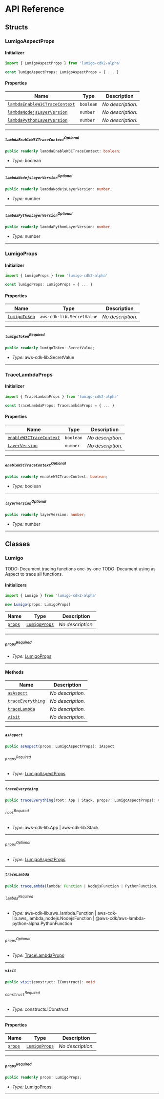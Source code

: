 # API Reference <a name="API Reference" id="api-reference"></a>


## Structs <a name="Structs" id="Structs"></a>

### LumigoAspectProps <a name="LumigoAspectProps" id="lumigo-cdk2-alpha.LumigoAspectProps"></a>

#### Initializer <a name="Initializer" id="lumigo-cdk2-alpha.LumigoAspectProps.Initializer"></a>

```typescript
import { LumigoAspectProps } from 'lumigo-cdk2-alpha'

const lumigoAspectProps: LumigoAspectProps = { ... }
```

#### Properties <a name="Properties" id="Properties"></a>

| **Name** | **Type** | **Description** |
| --- | --- | --- |
| <code><a href="#lumigo-cdk2-alpha.LumigoAspectProps.property.lambdaEnableW3CTraceContext">lambdaEnableW3CTraceContext</a></code> | <code>boolean</code> | *No description.* |
| <code><a href="#lumigo-cdk2-alpha.LumigoAspectProps.property.lambdaNodejsLayerVersion">lambdaNodejsLayerVersion</a></code> | <code>number</code> | *No description.* |
| <code><a href="#lumigo-cdk2-alpha.LumigoAspectProps.property.lambdaPythonLayerVersion">lambdaPythonLayerVersion</a></code> | <code>number</code> | *No description.* |

---

##### `lambdaEnableW3CTraceContext`<sup>Optional</sup> <a name="lambdaEnableW3CTraceContext" id="lumigo-cdk2-alpha.LumigoAspectProps.property.lambdaEnableW3CTraceContext"></a>

```typescript
public readonly lambdaEnableW3CTraceContext: boolean;
```

- *Type:* boolean

---

##### `lambdaNodejsLayerVersion`<sup>Optional</sup> <a name="lambdaNodejsLayerVersion" id="lumigo-cdk2-alpha.LumigoAspectProps.property.lambdaNodejsLayerVersion"></a>

```typescript
public readonly lambdaNodejsLayerVersion: number;
```

- *Type:* number

---

##### `lambdaPythonLayerVersion`<sup>Optional</sup> <a name="lambdaPythonLayerVersion" id="lumigo-cdk2-alpha.LumigoAspectProps.property.lambdaPythonLayerVersion"></a>

```typescript
public readonly lambdaPythonLayerVersion: number;
```

- *Type:* number

---

### LumigoProps <a name="LumigoProps" id="lumigo-cdk2-alpha.LumigoProps"></a>

#### Initializer <a name="Initializer" id="lumigo-cdk2-alpha.LumigoProps.Initializer"></a>

```typescript
import { LumigoProps } from 'lumigo-cdk2-alpha'

const lumigoProps: LumigoProps = { ... }
```

#### Properties <a name="Properties" id="Properties"></a>

| **Name** | **Type** | **Description** |
| --- | --- | --- |
| <code><a href="#lumigo-cdk2-alpha.LumigoProps.property.lumigoToken">lumigoToken</a></code> | <code>aws-cdk-lib.SecretValue</code> | *No description.* |

---

##### `lumigoToken`<sup>Required</sup> <a name="lumigoToken" id="lumigo-cdk2-alpha.LumigoProps.property.lumigoToken"></a>

```typescript
public readonly lumigoToken: SecretValue;
```

- *Type:* aws-cdk-lib.SecretValue

---

### TraceLambdaProps <a name="TraceLambdaProps" id="lumigo-cdk2-alpha.TraceLambdaProps"></a>

#### Initializer <a name="Initializer" id="lumigo-cdk2-alpha.TraceLambdaProps.Initializer"></a>

```typescript
import { TraceLambdaProps } from 'lumigo-cdk2-alpha'

const traceLambdaProps: TraceLambdaProps = { ... }
```

#### Properties <a name="Properties" id="Properties"></a>

| **Name** | **Type** | **Description** |
| --- | --- | --- |
| <code><a href="#lumigo-cdk2-alpha.TraceLambdaProps.property.enableW3CTraceContext">enableW3CTraceContext</a></code> | <code>boolean</code> | *No description.* |
| <code><a href="#lumigo-cdk2-alpha.TraceLambdaProps.property.layerVersion">layerVersion</a></code> | <code>number</code> | *No description.* |

---

##### `enableW3CTraceContext`<sup>Optional</sup> <a name="enableW3CTraceContext" id="lumigo-cdk2-alpha.TraceLambdaProps.property.enableW3CTraceContext"></a>

```typescript
public readonly enableW3CTraceContext: boolean;
```

- *Type:* boolean

---

##### `layerVersion`<sup>Optional</sup> <a name="layerVersion" id="lumigo-cdk2-alpha.TraceLambdaProps.property.layerVersion"></a>

```typescript
public readonly layerVersion: number;
```

- *Type:* number

---

## Classes <a name="Classes" id="Classes"></a>

### Lumigo <a name="Lumigo" id="lumigo-cdk2-alpha.Lumigo"></a>

TODO: Document tracing functions one-by-one TODO: Document using as Aspect to trace all functions.

#### Initializers <a name="Initializers" id="lumigo-cdk2-alpha.Lumigo.Initializer"></a>

```typescript
import { Lumigo } from 'lumigo-cdk2-alpha'

new Lumigo(props: LumigoProps)
```

| **Name** | **Type** | **Description** |
| --- | --- | --- |
| <code><a href="#lumigo-cdk2-alpha.Lumigo.Initializer.parameter.props">props</a></code> | <code><a href="#lumigo-cdk2-alpha.LumigoProps">LumigoProps</a></code> | *No description.* |

---

##### `props`<sup>Required</sup> <a name="props" id="lumigo-cdk2-alpha.Lumigo.Initializer.parameter.props"></a>

- *Type:* <a href="#lumigo-cdk2-alpha.LumigoProps">LumigoProps</a>

---

#### Methods <a name="Methods" id="Methods"></a>

| **Name** | **Description** |
| --- | --- |
| <code><a href="#lumigo-cdk2-alpha.Lumigo.asAspect">asAspect</a></code> | *No description.* |
| <code><a href="#lumigo-cdk2-alpha.Lumigo.traceEverything">traceEverything</a></code> | *No description.* |
| <code><a href="#lumigo-cdk2-alpha.Lumigo.traceLambda">traceLambda</a></code> | *No description.* |
| <code><a href="#lumigo-cdk2-alpha.Lumigo.visit">visit</a></code> | *No description.* |

---

##### `asAspect` <a name="asAspect" id="lumigo-cdk2-alpha.Lumigo.asAspect"></a>

```typescript
public asAspect(props: LumigoAspectProps): IAspect
```

###### `props`<sup>Required</sup> <a name="props" id="lumigo-cdk2-alpha.Lumigo.asAspect.parameter.props"></a>

- *Type:* <a href="#lumigo-cdk2-alpha.LumigoAspectProps">LumigoAspectProps</a>

---

##### `traceEverything` <a name="traceEverything" id="lumigo-cdk2-alpha.Lumigo.traceEverything"></a>

```typescript
public traceEverything(root: App | Stack, props?: LumigoAspectProps): void
```

###### `root`<sup>Required</sup> <a name="root" id="lumigo-cdk2-alpha.Lumigo.traceEverything.parameter.root"></a>

- *Type:* aws-cdk-lib.App | aws-cdk-lib.Stack

---

###### `props`<sup>Optional</sup> <a name="props" id="lumigo-cdk2-alpha.Lumigo.traceEverything.parameter.props"></a>

- *Type:* <a href="#lumigo-cdk2-alpha.LumigoAspectProps">LumigoAspectProps</a>

---

##### `traceLambda` <a name="traceLambda" id="lumigo-cdk2-alpha.Lumigo.traceLambda"></a>

```typescript
public traceLambda(lambda: Function | NodejsFunction | PythonFunction, props?: TraceLambdaProps): void
```

###### `lambda`<sup>Required</sup> <a name="lambda" id="lumigo-cdk2-alpha.Lumigo.traceLambda.parameter.lambda"></a>

- *Type:* aws-cdk-lib.aws_lambda.Function | aws-cdk-lib.aws_lambda_nodejs.NodejsFunction | @aws-cdk/aws-lambda-python-alpha.PythonFunction

---

###### `props`<sup>Optional</sup> <a name="props" id="lumigo-cdk2-alpha.Lumigo.traceLambda.parameter.props"></a>

- *Type:* <a href="#lumigo-cdk2-alpha.TraceLambdaProps">TraceLambdaProps</a>

---

##### `visit` <a name="visit" id="lumigo-cdk2-alpha.Lumigo.visit"></a>

```typescript
public visit(construct: IConstruct): void
```

###### `construct`<sup>Required</sup> <a name="construct" id="lumigo-cdk2-alpha.Lumigo.visit.parameter.construct"></a>

- *Type:* constructs.IConstruct

---


#### Properties <a name="Properties" id="Properties"></a>

| **Name** | **Type** | **Description** |
| --- | --- | --- |
| <code><a href="#lumigo-cdk2-alpha.Lumigo.property.props">props</a></code> | <code><a href="#lumigo-cdk2-alpha.LumigoProps">LumigoProps</a></code> | *No description.* |

---

##### `props`<sup>Required</sup> <a name="props" id="lumigo-cdk2-alpha.Lumigo.property.props"></a>

```typescript
public readonly props: LumigoProps;
```

- *Type:* <a href="#lumigo-cdk2-alpha.LumigoProps">LumigoProps</a>

---




